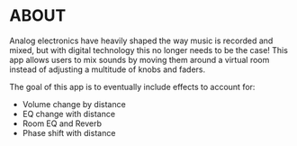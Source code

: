 ABOUT
=====
Analog electronics have heavily shaped the way music is recorded and mixed, but with digital technology this no longer needs to be the case!
This app allows users to mix sounds by moving them around a virtual room instead of adjusting a multitude of knobs and faders.

The goal of this app is to eventually include effects to account for:
* Volume change by distance
* EQ change with distance
* Room EQ and Reverb
* Phase shift with distance
